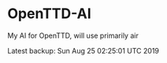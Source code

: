 # OpenTTD-AI
My AI for OpenTTD, will use primarily air

Latest backup: Sun Aug 25 02:25:01 UTC 2019
